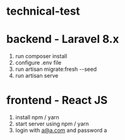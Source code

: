 # technical-test

# backend - Laravel 8.x
1. run composer install
2. configure .env file
3. run artisan migrate:fresh --seed
4. run artisan serve

# frontend - React JS
1. install npm / yarn
2. start server using npm / yarn
3. login with a@a.com and password a
